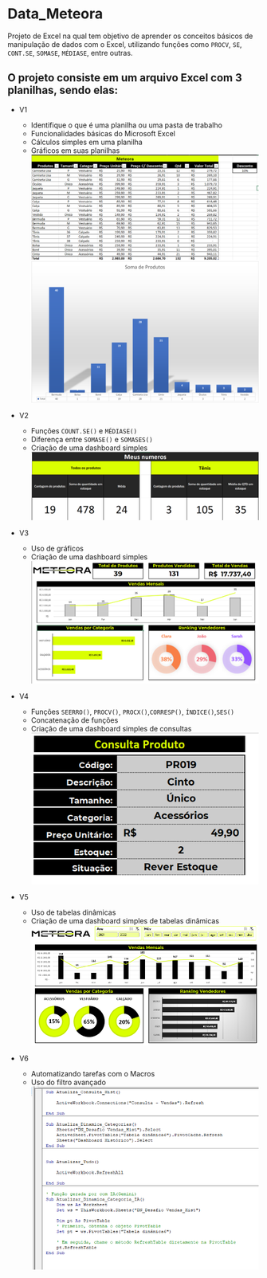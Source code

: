 # Data_Meteora

Projeto de Excel na qual tem objetivo de aprender os conceitos básicos de manipulação de dados com o Excel, utilizando funções como `PROCV`, `SE`, `CONT.SE`, `SOMASE`, `MÉDIASE`, entre outras.

## O projeto consiste em um arquivo Excel com 3 planilhas, sendo elas:

- V1
    - Identifique o que é uma planilha ou uma pasta de trabalho
    - Funcionalidades básicas do Microsoft Excel
    - Cálculos simples em uma planilha
    - Gráficos em suas planilhas
    ![Imagem da planilha](/images/V1_planilha.png)
    ![Imagem do gráfico](/images/V1_grafico.png)
- V2
    - Funções `COUNT.SE()` e `MÉDIASE()`
    - Diferença entre `SOMASE()` e `SOMASES()`
    - Criação de uma dashboard simples
    ![Imagem da dashboard](/images/V2_dash.png)
- V3
    - Uso de gráficos
    - Criação de uma dashboard simples
    ![Imagem da dashboard 2](/images/V3_dash.png)
- V4
    - Funções `SEERRO()`, `PROCV()`, `PROCX()`,`CORRESP()`, `ÍNDICE()`,`SES()`
    - Concatenação de funções
    - Criação de uma dashboard simples de consultas
    ![Imagem da dashboard 3](/images/V4.png)

- V5
    - Uso de tabelas dinâmicas
    - Criação de uma dashboard simples de tabelas dinâmicas
    ![Imagem da dashboard 4](/images/V5.png)

- V6
    - Automatizando tarefas com o Macros
    - Uso do filtro avançado
    ![Imagem da Macro](/images/V6.png)